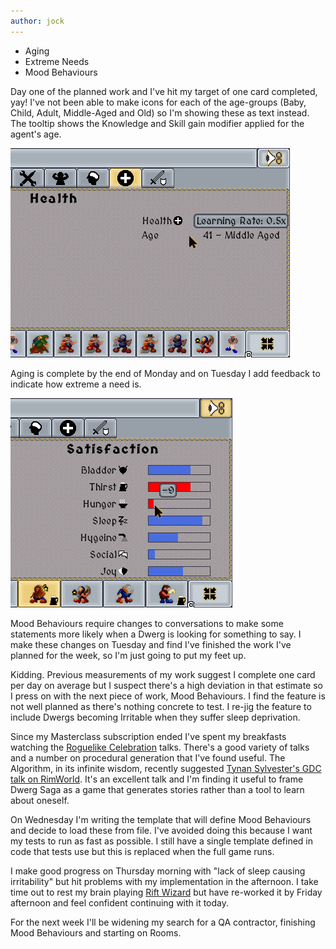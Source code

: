 ```yaml
---
author: jock
---
```

* Aging
* Extreme Needs
* Mood Behaviours

Day one of the planned work and I've hit my target of one card completed, yay! I've not been able to make icons for each of the age-groups (Baby, Child, Adult, Middle-Aged and Old) so I'm showing these as text instead. The tooltip shows the Knowledge and Skill gain modifier applied for the agent's age.

![Age on Health Tab](/assets/img/AgeOnHealthTab.png)

Aging is complete by the end of Monday and on Tuesday I add feedback to indicate how extreme a need is.

![Extreme Need Value on Mood Tab](/assets/img/ExtremeNeedsIndication.png)
 
Mood Behaviours require changes to conversations to make some statements more likely when a Dwerg is looking for something to say. I make these changes on Tuesday and find I've finished the work I've planned for the week, so I'm just going to put my feet up.

Kidding. Previous measurements of my work suggest I complete one card per day on average but I suspect there's a high deviation in that estimate so I press on with the next piece of work, Mood Behaviours. I find the feature is not well planned as there's nothing concrete to test. I re-jig the feature to include Dwergs becoming Irritable when they suffer sleep deprivation.

Since my Masterclass subscription ended I've spent my breakfasts watching the [Roguelike Celebration](https://www.youtube.com/channel/UCKv_QzXft4mD6TXmQBZtzIA) talks. There's a good variety of talks and a number on procedural generation that I've found useful. The Algorithm, in its infinite wisdom, recently suggested [Tynan Sylvester's GDC talk on RimWorld](https://www.youtube.com/watch?v=VdqhHKjepiE). It's an excellent talk and I'm finding it useful to frame Dwerg Saga as a game that generates stories rather than a tool to learn about oneself.

On Wednesday I'm writing the template that will define Mood Behaviours and decide to load these from file. I've avoided doing this because I want my tests to run as fast as possible. I still have a single template defined in code that tests use but this is replaced when the full game runs.

I make good progress on Thursday morning with "lack of sleep causing irritability" but hit problems with my implementation in the afternoon. I take time out to rest my brain playing [Rift Wizard](https://store.steampowered.com/app/1271280/Rift_Wizard/) but have re-worked it by Friday afternoon and feel confident continuing with it today.

For the next week I'll be widening my search for a QA contractor, finishing Mood Behaviours and starting on Rooms.
